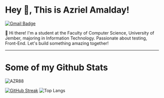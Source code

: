 # Hey 👋, This is Azriel Amalday!
[![Gmail Badge](https://img.shields.io/badge/azrielamaldany@gmail.com-143?style=for-the-badge&logo=gmail&logoColor=black&color=black&labelColor=darkorchid&link=mailto:dhiyaaf19@gmail.com)](mailto:dhiyaaf19@gmail.com) 
<p align='left'>👋 Hi there! I'm a student at the Faculty of Computer Science, University of Jember, majoring in Information Technology. Passionate about testing, Front-End. Let's build something amazing together!</p>

---

# Some of my Github Stats
<p align='left'> <img src='https://komarev.com/ghpvc/?username=AZR88&style=flat-square&color=blueviolet' alt='AZR88' /> </p>

[![GitHub Streak](https://streak-stats.demolab.com?user=AZR88&theme=ads-juicy-fresh&hide_border=true&mode=weekly)](https://git.io/streak-stats)
![Top Langs](https://github-readme-stats.vercel.app/api/top-langs/?username=AZR88&theme=ads-juicy-fresh&show_icons=true&layout=compact&langs_count=8&size_weight=0.5&count_weight=0.5)
